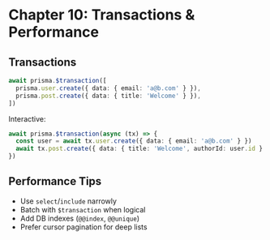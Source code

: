 # Chapter 10: Transactions & Performance

## Transactions

```ts
await prisma.$transaction([
  prisma.user.create({ data: { email: 'a@b.com' } }),
  prisma.post.create({ data: { title: 'Welcome' } }),
])
```

Interactive:

```ts
await prisma.$transaction(async (tx) => {
  const user = await tx.user.create({ data: { email: 'a@b.com' } })
  await tx.post.create({ data: { title: 'Welcome', authorId: user.id } })
})
```

## Performance Tips

- Use `select`/`include` narrowly
- Batch with `$transaction` when logical
- Add DB indexes (`@@index`, `@@unique`)
- Prefer cursor pagination for deep lists
